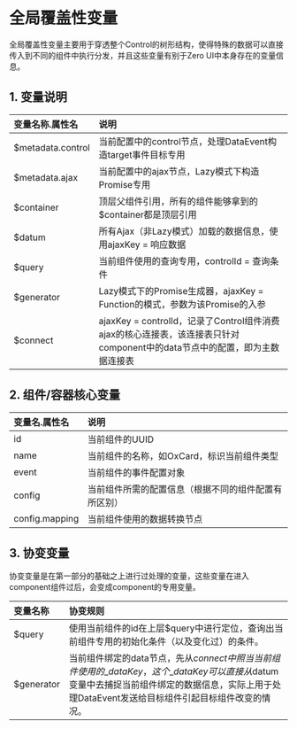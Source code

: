 # 全局覆盖性变量

全局覆盖性变量主要用于穿透整个Control的树形结构，使得特殊的数据可以直接传入到不同的组件中执行分发，并且这些变量有别于Zero UI中本身存在的变量信息。

## 1. 变量说明

| 变量名称.属性名 | 说明 |
| :--- | :--- |
| $metadata.control | 当前配置中的control节点，处理DataEvent构造target事件目标专用 |
| $metadata.ajax | 当前配置中的ajax节点，Lazy模式下构造Promise专用 |
| $container | 顶层父组件引用，所有的组件能够拿到的$container都是顶层引用 |
| $datum | 所有Ajax（非Lazy模式）加载的数据信息，使用ajaxKey = 响应数据 |
| $query | 当前组件使用的查询专用，controlId = 查询条件 |
| $generator | Lazy模式下的Promise生成器，ajaxKey = Function的模式，参数为该Promise的入参 |
| $connect | ajaxKey = controlId，记录了Control组件消费ajax的核心连接表，该连接表只针对component中的data节点中的配置，即为主数据连接表 |

## 2. 组件/容器核心变量

| 变量名.属性名 | 说明 |
| :--- | :--- |
| id | 当前组件的UUID |
| name | 当前组件的名称，如OxCard，标识当前组件类型 |
| event | 当前组件的事件配置对象 |
| config | 当前组件所需的配置信息（根据不同的组件配置有所区别） |
| config.mapping | 当前组件使用的数据转换节点 |

## 3. 协变变量

协变变量是在第一部分的基础之上进行过处理的变量，这些变量在进入component组件过后，会变成component的专用变量。

| 变量名称 | 协变规则 |
| :--- | :--- |
| $query | 使用当前组件的id在上层$query中进行定位，查询出当前组件专用的初始化条件（以及变化过）的条件。 |
| $generator | 当前组件绑定的data节点，先从$connect中照当当前组件使用的\_dataKey，这个\_dataKey可以直接从$datum变量中去捕捉当前组件绑定的数据信息，实际上用于处理DataEvent发送给目标组件引起目标组件改变的情况。 |



